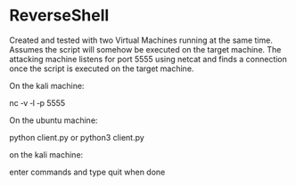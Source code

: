 # ReverseShell
Created and tested with two Virtual Machines running at the same time. Assumes the script will somehow be executed on the target machine. The attacking machine listens for port 5555 using netcat and finds a connection once the script is executed on the target machine.

On the kali machine:

nc ‐v ‐l ‐p 5555

On the ubuntu machine:
	
python client.py or python3 client.py

on the kali machine:

enter commands and type quit when done
